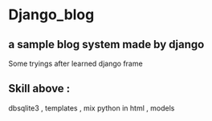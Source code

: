 # Django_blog
## a sample blog system made by django 

Some tryings after learned django frame 

## Skill above :

dbsqlite3 , templates , mix python in html , models 
